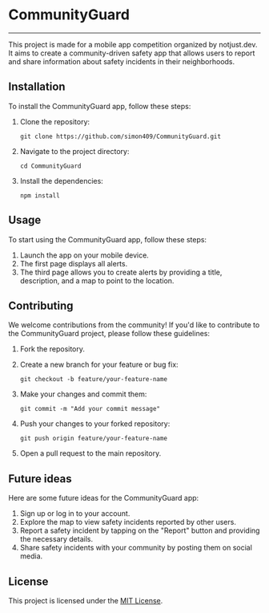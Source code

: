 # CommunityGuard

---

This project is made for a mobile app competition organized by notjust.dev. It aims to create a community-driven safety app that allows users to report and share information about safety incidents in their neighborhoods.

## Installation

To install the CommunityGuard app, follow these steps:

1. Clone the repository:

   ```
   git clone https://github.com/simon409/CommunityGuard.git
   ```

2. Navigate to the project directory:

   ```
   cd CommunityGuard
   ```

3. Install the dependencies:
   ```
   npm install
   ```

## Usage

To start using the CommunityGuard app, follow these steps:

1. Launch the app on your mobile device.
2. The first page displays all alerts.
3. The third page allows you to create alerts by providing a title, description, and a map to point to the location.

## Contributing

We welcome contributions from the community! If you'd like to contribute to the CommunityGuard project, please follow these guidelines:

1. Fork the repository.
2. Create a new branch for your feature or bug fix:

   ```
   git checkout -b feature/your-feature-name
   ```

3. Make your changes and commit them:

   ```
   git commit -m "Add your commit message"
   ```

4. Push your changes to your forked repository:

   ```
   git push origin feature/your-feature-name
   ```

5. Open a pull request to the main repository.

## Future ideas

Here are some future ideas for the CommunityGuard app:

1. Sign up or log in to your account.
2. Explore the map to view safety incidents reported by other users.
3. Report a safety incident by tapping on the "Report" button and providing the necessary details.
4. Share safety incidents with your community by posting them on social media.

## License

This project is licensed under the [MIT License](LICENSE).
